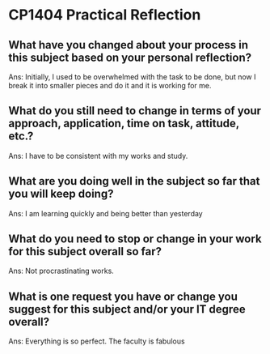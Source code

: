 # CP1404 Practical Reflection



## What have you changed about your process in this subject based on your personal reflection?
Ans: Initially, I used to be overwhelmed with the task to be done, but now I break it into smaller pieces and do it and 
it is working for me.


## What do you still need to change in terms of your approach, application, time on task, attitude, etc.?
Ans: I have to be consistent with my works and study.

## What are you doing well in the subject so far that you will keep doing?
Ans: I am learning quickly and being better than yesterday

## What do you need to stop or change in your work for this subject overall so far?
Ans: Not procrastinating works.

## What is one request you have or change you suggest for this subject and/or your IT degree overall?
Ans: Everything is so perfect. The faculty is fabulous

